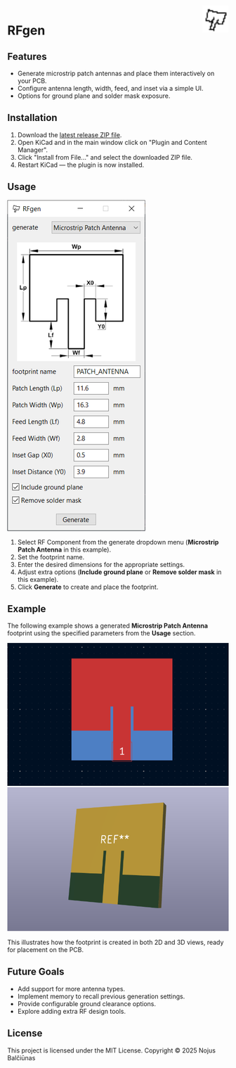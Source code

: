 <img align="right" width="60px" src="assets/icon.png">

# RFgen

## Features

- Generate microstrip patch antennas and place them interactively on your PCB.
- Configure antenna length, width, feed, and inset via a simple UI.
- Options for ground plane and solder mask exposure.

## Installation

1) Download the [latest release ZIP file](https://github.com/NBalciunas/kicad-rfgen/releases).
2) Open KiCad and in the main window click on "Plugin and Content Manager".
3) Click "Install from File..." and select the downloaded ZIP file.  
4) Restart KiCad — the plugin is now installed.

## Usage

![RFgen menu](docs/example-1.png)

1) Select RF Component from the generate dropdown menu (**Microstrip Patch Antenna** in this example).
2) Set the footprint name.
3) Enter the desired dimensions for the appropriate settings.
4) Adjust extra options (**Include ground plane** or **Remove solder mask** in this example).
5) Click **Generate** to create and place the footprint.

## Example

The following example shows a generated **Microstrip Patch Antenna** footprint using the specified parameters from the **Usage** section.

![Microstrip Patch Antenna basic footprint in 2D view](docs/example-2.png)
![Microstrip Patch Antenna basic footprint in 3D view](docs/example-3.png)

This illustrates how the footprint is created in both 2D and 3D views, ready for placement on the PCB.

## Future Goals

- Add support for more antenna types.
- Implement memory to recall previous generation settings.
- Provide configurable ground clearance options.
- Explore adding extra RF design tools.

## License

This project is licensed under the MIT License.
Copyright © 2025 Nojus Balčiūnas